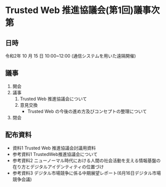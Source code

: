 # Trusted Web 推進協議会(第1回)議事次第
## 日時
令和2年 10 月 15 日 10:00~12:00
(通信システムを用いた遠隔開催)

## 議事
1. 開会
2. 議事
    1. Trusted Web 推進協議会について
    2. 意見交換
        - Trusted Web の今後の進め方及びコンセプトの整理について
3. 閉会

## 配布資料
- 資料1 Trusted Web 推進協議会討議用資料
- 参考資料1 TrustedWeb推進協議会について
- 参考資料2 ニューノーマル時代における人間の社会活動を支える情報基盤の在り方とデジタルアイデンティティの位置づけ
- 参考資料3 デジタル市場競争に係る中期展望レポート(6月16日デジタル市場競争会議)
